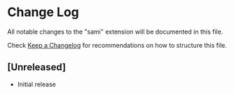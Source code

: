 # Change Log

All notable changes to the "sami" extension will be documented in this file.

Check [Keep a Changelog](http://keepachangelog.com/) for recommendations on how to structure this file.

## [Unreleased]

- Initial release